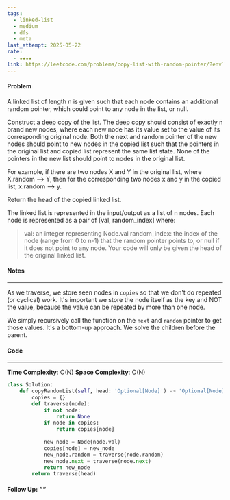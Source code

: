 ```yaml
---
tags:
  - linked-list
  - medium
  - dfs
  - meta
last_attempt: 2025-05-22
rate:
  - ★★★★
link: https://leetcode.com/problems/copy-list-with-random-pointer/?envType=company&envId=facebook&favoriteSlug=facebook-thirty-days
---
```

#### Problem
A linked list of length n is given such that each node contains an additional random pointer, which could point to any node in the list, or null.

Construct a deep copy of the list. The deep copy should consist of exactly n brand new nodes, where each new node has its value set to the value of its corresponding original node. Both the next and random pointer of the new nodes should point to new nodes in the copied list such that the pointers in the original list and copied list represent the same list state. None of the pointers in the new list should point to nodes in the original list.

For example, if there are two nodes X and Y in the original list, where X.random --> Y, then for the corresponding two nodes x and y in the copied list, x.random --> y.

Return the head of the copied linked list.

The linked list is represented in the input/output as a list of n nodes. Each node is represented as a pair of [val, random_index] where:

>val: an integer representing Node.val
random_index: the index of the node (range from 0 to n-1) that the random pointer points to, or null if it does not point to any node.
Your code will only be given the head of the original linked list.

#### Notes
---
As we traverse, we store seen nodes in `copies` so that we don't do repeated (or cyclical) work. It's important we store the node itself as the key and NOT the value, because the value can be repeated by more than one node.

We simply recursively call the function on the `next` and `random` pointer to get those values. It's a bottom-up approach. We solve the children before the parent.


#### Code
---
**Time Complexity**: O(N)
**Space Complexity**: O(N)

```python
class Solution:
    def copyRandomList(self, head: 'Optional[Node]') -> 'Optional[Node]':
        copies = {}
        def traverse(node):
            if not node:
                return None
            if node in copies:
                return copies[node]
            
            new_node = Node(node.val)
            copies[node] = new_node
            new_node.random = traverse(node.random)
            new_node.next = traverse(node.next)
            return new_node
        return traverse(head)
```


#### Follow Up: *""*

```python

```